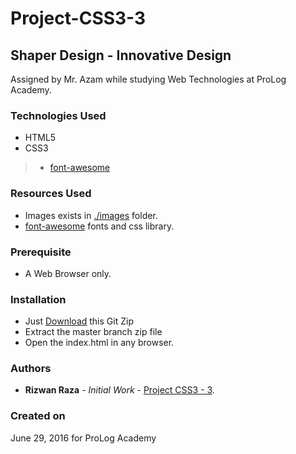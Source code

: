 # Project-CSS3-3
## Shaper Design - Innovative Design

Assigned by Mr. Azam while studying Web Technologies at ProLog Academy.

### Technologies Used

* HTML5
* CSS3 
> * [font-awesome](https://fontawesome.com/)
### Resources Used

* Images exists in [./images](https://github.com/Rizwan-Raza/Project-CSS3-3/tree/master/images) folder.
* [font-awesome](https://fontawesome.com/) fonts and css library.

### Prerequisite

* A Web Browser only.

### Installation

* Just [Download](https://github.com/Rizwan-Raza/Project-CSS3-3/archive/master.zip) this Git Zip
* Extract the master branch zip file
* Open the index.html in any browser.

### Authors

* **Rizwan Raza** - *Initial Work* - [Project CSS3 - 3](https://github.com/Rizwan-Raza/Project-CSS3-3).

### Created on 

June 29, 2016 for ProLog Academy
